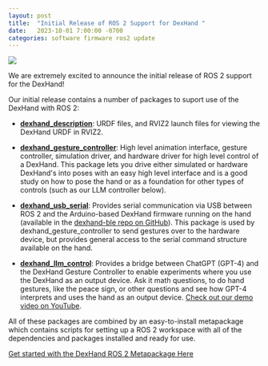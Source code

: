 ```yaml
---
layout: post
title:  "Initial Release of ROS 2 Support for DexHand "
date:   2023-10-01 7:00:00 -0700
categories: software firmware ros2 update
---
```


<img src="https://user-images.githubusercontent.com/2821763/271841812-7ada5897-f3f1-4629-a548-4b434183bc92.jpg"/>

We are extremely excited to announce the initial release of ROS 2 support for the DexHand!

Our initial release contains a number of packages to suport use of the DexHand with ROS 2:


* [**dexhand_description**](https://github.com/iotdesignshop/dexhand_description): URDF files, and RVIZ2 launch files for viewing the DexHand URDF in RVIZ2. 

* [**dexhand_gesture_controller**](https://github.com/iotdesignshop/dexhand_gesture_controller): High level animation interface, gesture controller, simulation driver, and hardware driver for high level control of a DexHand. This package lets you drive either simulated or hardware DexHand's into poses with an easy high level interface and is a good study on how to pose the hand or as a foundation for other types of controls (such as our LLM controller below).

* [**dexhand_usb_serial**](https://github.com/iotdesignshop/dexhand_usb_serial): Provides serial communication via USB between ROS 2 and the Arduino-based DexHand firmware running on the hand (available in the [dexhand-ble repo on GitHub](https://github.com/iotdesignshop/dexhand-ble)). This package is used by dexhand_gesture_controller to send gestures over to the hardware device, but provides general access to the serial command structure available on the hand.

* [**dexhand_llm_control**](https://github.com/iotdesignshop/dexhand_llm_control): Provides a bridge between ChatGPT (GPT-4) and the DexHand Gesture Controller to enable experiments where you use the DexHand as an output device. Ask it math questions, to do hand gestures, like the peace sign, or other questions and see how GPT-4 interprets and uses the hand as an output device. [Check out our demo video on YouTube](https://youtu.be/GWHLRgOuJLU).


All of these packages are combined by an easy-to-install metapackage which contains scripts for setting up a ROS 2 workspace with all of the dependencies and packages installed and ready for use.

[Get started with the DexHand ROS 2 Metapackage Here](https://github.com/iotdesignshop/dexhand_ros2_meta)



